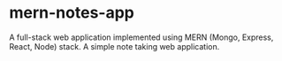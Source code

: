 # mern-notes-app

A full-stack web application implemented using MERN (Mongo, Express, React, Node) stack. A simple note taking web application.
